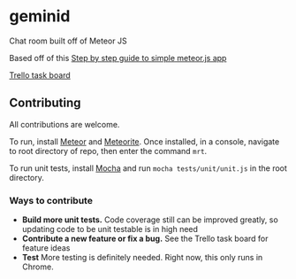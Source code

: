 geminid
========

Chat room built off of Meteor JS

Based off of this [Step by step guide to simple meteor.js app](https://github.com/krzysu/berlinjs-meteor)

[Trello task board](https://trello.com/board/chat-room/511f056b314cbe4205000d53)

## Contributing

All contributions are welcome. 

To run, install [Meteor](http://docs.meteor.com/#quickstart) and [Meteorite](https://github.com/oortcloud/meteorite#installing-meteorite). Once installed, in a console, navigate to root directory of repo, then enter the command `mrt`.

To run unit tests, install [Mocha](http://visionmedia.github.com/mocha/#installation) and run `mocha tests/unit/unit.js` in the root directory.

### Ways to contribute

 - **Build more unit tests.** Code coverage still can be improved greatly, so updating code to be unit testable is in high need
 - **Contribute a new feature or fix a bug.** See the Trello task board for feature ideas
 - **Test** More testing is definitely needed. Right now, this only runs in Chrome. 